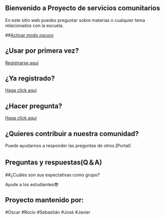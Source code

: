 ## Bienvenido a Proyecto de servicios comunitarios         

En este sitio web puedes preguntar sobre materias o cualquier tema relacionados con la escuela.

##[Activar modo oscuro](https://oscar-04.github.io/test/)


## ¿Usar por primera vez?  

[Registrarse aquí](https://github.com/signup?return_to=https%3A%2F%2Fgithub.com%2FOscar-04%2FTest-04%2Fissues%2Fnew%2Fchoose&source=login)

## ¿Ya registrado? 

[Haga click aquí](https://github.com/Oscar-04/Clover-04/issues/new/choose)

## ¿Hacer pregunta?
[Haga click aquí](https://github.com/Oscar-04/Clover-04/issues/new/choose)

## ¿Quieres contribuir a nuestra comunidad?
Puede ayudarnos a responder las preguntas de otros.[Portal]

## Preguntas y respuestas(Q＆A)


##¿Cuáles son sus expectativas como grupo?
 
 Ayude a los estudiantes😎


## Proyecto mantenido por:
#Oscar
#Rocío
#Sebastián
#José
#Javier


